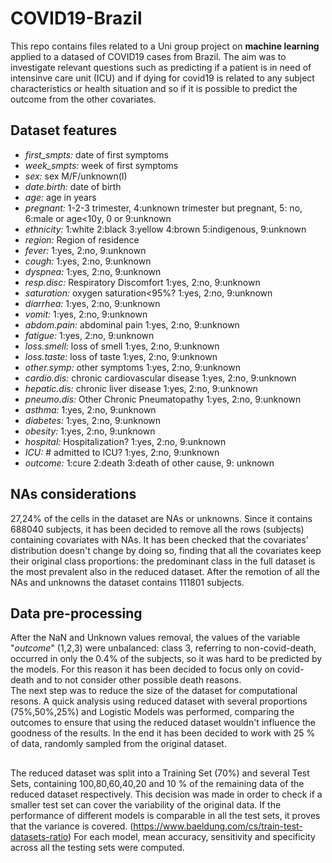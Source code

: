 # COVID19-Brazil
This repo contains files related to a Uni group project on **machine learning** applied to a datased of COVID19 cases from Brazil. The aim was to investigate relevant questions such as predicting if a patient is in need of intensinve care unit (ICU) and if dying for covid19 is related to any subject characteristics or health situation and so if it is possible to predict the outcome from the other covariates.
## Dataset features
- *first_smpts:* date of first symptoms  
- *week_smpts:* week of first symptoms  
- *sex:* sex M/F/unknown(I)  
- *date.birth:* date of birth  
- *age:* age in years  
- *pregnant:* 1-2-3 trimester, 4:unknown trimester but pregnant, 5: no, 6:male or age<10y, 0 or 9:unknown  
- *ethnicity:* 1:white 2:black 3:yellow 4:brown 5:indigenous, 9:unknown  
- *region:* Region of residence  
- *fever:* 1:yes, 2:no, 9:unknown  
- *cough:* 1:yes, 2:no, 9:unknown  
- *dyspnea:* 1:yes, 2:no, 9:unknown  
- *resp.disc:* Respiratory Discomfort 1:yes, 2:no, 9:unknown  
- *saturation:* oxygen saturation<95%? 1:yes, 2:no, 9:unknown  
- *diarrhea:* 1:yes, 2:no, 9:unknown  
- *vomit:* 1:yes, 2:no, 9:unknown  
- *abdom.pain:* abdominal pain 1:yes, 2:no, 9:unknown  
- *fatigue:* 1:yes, 2:no, 9:unknown  
- *loss.smell:* loss of smell 1:yes, 2:no, 9:unknown  
- *loss.taste:* loss of taste 1:yes, 2:no, 9:unknown  
- *other.symp:* other symptoms 1:yes, 2:no, 9:unknown  
- *cardio.dis:* chronic cardiovascular disease 1:yes, 2:no, 9:unknown  
- *hepatic.dis:* chronic liver disease 1:yes, 2:no, 9:unknown  
- *pneumo.dis:* Other Chronic Pneumatopathy 1:yes, 2:no, 9:unknown  
- *asthma:* 1:yes, 2:no, 9:unknown  
- *diabetes:* 1:yes, 2:no, 9:unknown  
- *obesity:* 1:yes, 2:no, 9:unknown  
- *hospital:* Hospitalization? 1:yes, 2:no, 9:unknown  
- *ICU:* # admitted to ICU? 1:yes, 2:no, 9:unknown  
- *outcome:* 1:cure 2:death 3:death of other cause, 9: unknown  
## NAs considerations
27,24% of the cells in the dataset are NAs or unknowns.
Since it contains 688040 subjects, it has been decided to remove all the rows (subjects) containing covariates with NAs.
It has been checked that the covariates' distribution doesn't change by doing so, finding that all the covariates keep their original class proportions: the
predominant class in the full dataset is the most prevalent also in the reduced dataset.
After the remotion of all the NAs and unknowns the dataset contains 111801 subjects.
## Data pre-processing
After the NaN and Unknown values removal, the values of the variable "*outcome*" (1,2,3) were unbalanced: class 3,
referring to non-covid-death, occurred in only the 0.4% of the subjects, so it was hard to be
predicted by the models. For this reason it has been decided to focus only on covid-death and to not consider other possible death reasons.  
The next step was to reduce the size of the dataset for computational resons. A quick analysis using reduced dataset with
several proportions (75%,50%,25%) and Logistic Models was performed, comparing the outcomes to ensure that using the reduced dataset wouldn't influence the goodness of the
results. In the end it has been decided to work with 25 % of data, randomly sampled from the original dataset.
##
The reduced dataset was split into a Training Set (70%) and several Test Sets, containing 100,80,60,40,20 and 10 % of the remaining data of the reduced
dataset respectively.
This decision was made in order to check if a smaller test set can cover
the variability of the original data.
If the performance of different models is comparable in all the test sets, it proves that the variance
is covered. (https://www.baeldung.com/cs/train-test-datasets-ratio)
For each model, mean accuracy, sensitivity and specificity across all the testing sets were computed.
